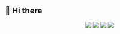 ## 🙋 Hi there
<div align="center">
<a target="_blank" href="https://siyuanblog.cn/"><img src="https://img.shields.io/badge/Website-%E4%B8%AA%E4%BA%BA%E5%8D%9A%E5%AE%A2-blue?style=for-the-badge&logo=Internet%20Explorer"/></a>
<img src="https://img.shields.io/badge/Current%20Work-%E7%A7%91%E7%A0%94%E7%8B%97-red?style=for-the-badge&logo=GitBook&logoColor=white"/>
<img src="https://img.shields.io/badge/Specialty-%E5%90%8E%E7%AB%AF-blue?style=for-the-badge&logo=C%2B%2B&logoColor=white"/>
<a target="_blank" href="mailto:475694569@qq.com"><img src="https://img.shields.io/badge/Contact%20me-%E9%82%AE%E7%AE%B1-yellow?style=for-the-badge&logo=Mail.Ru"/></a>
</div>

<!--
**Syan-Lin/Syan-Lin** is a ✨ _special_ ✨ repository because its `README.md` (this file) appears on your GitHub profile.

![Metrics](https://metrics.lecoq.io/Syan-Lin?template=classic&base.indepth=false&base.hireable=false&config.timezone=Asia%2FShanghai)

Here are some ideas to get you started:

- 🔭 I’m currently working on ...
- 🌱 I’m currently learning ...
- 👯 I’m looking to collaborate on ...
- 🤔 I’m looking for help with ...
- 💬 Ask me about ...
- 📫 How to reach me: ...
- 😄 Pronouns: ...
- ⚡ Fun fact: ...
-->
